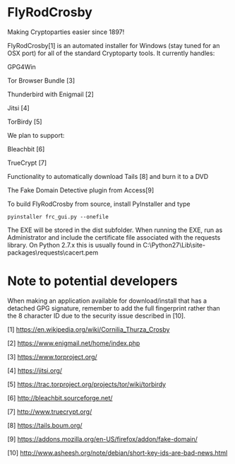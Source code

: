 FlyRodCrosby
============

Making Cryptoparties easier since 1897!

FlyRodCrosby[1] is an automated installer for Windows (stay tuned for an OSX port) for all of the standard Cryptoparty tools.  It currently handles:

GPG4Win

Tor Browser Bundle [3]

Thunderbird with Enigmail [2]

Jitsi [4]

TorBirdy [5]

We plan to support:

Bleachbit [6]

TrueCrypt [7]

Functionality to automatically download Tails [8] and burn it to a DVD

The Fake Domain Detective plugin from Access[9]

To build FlyRodCrosby from source, install PyInstaller and type

~~~
pyinstaller frc_gui.py --onefile
~~~

The EXE will be stored in the dist subfolder.  When running the EXE, run as Administrator and include the certificate file associated with the requests library.  On Python 2.7.x this is usually found in C:\Python27\Lib\site-packages\requests\cacert.pem

Note to potential developers
============================

When making an application available for download/install that has a detached GPG signature, remember to add the full fingerprint rather than the 8 character ID due to the security issue described in [10].


[1] https://en.wikipedia.org/wiki/Cornilia_Thurza_Crosby

[2] https://www.enigmail.net/home/index.php

[3] https://www.torproject.org/

[4] https://jitsi.org/

[5] https://trac.torproject.org/projects/tor/wiki/torbirdy

[6] http://bleachbit.sourceforge.net/

[7] http://www.truecrypt.org/

[8] https://tails.boum.org/

[9] https://addons.mozilla.org/en-US/firefox/addon/fake-domain/

[10] http://www.asheesh.org/note/debian/short-key-ids-are-bad-news.html
